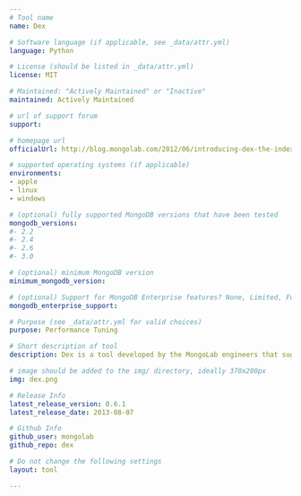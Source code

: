 ```yaml
---
# Tool name
name: Dex

# Software language (if applicable, see _data/attr.yml)
language: Python

# License (should be listed in _data/attr.yml)
license: MIT

# Maintained: "Actively Maintained" or "Inactive"
maintained: Actively Maintained

# url of support forum
support: 

# homepage url
officialUrl: http://blog.mongolab.com/2012/06/introducing-dex-the-index-bot/

# supported operating systems (if applicable)
environments:
- apple
- linux
- windows

# (optional) fully supported MongoDB versions that have been tested
mongodb_versions:
#- 2.2
#- 2.4
#- 2.6
#- 3.0

# (optional) minimum MongoDB version
minimum_mongodb_version:

# (optional) Support for MongoDB Enterprise features? None, Limited, Full
mongodb_enterprise_support: 

# Purpose (see _data/attr.yml for valid choices)
purpose: Performance Tuning

# Short description of tool
description: Dex is a tool developed by the MongoLab engineers that suggests corrections to your indexes based on logged queries.

# image should be added to the img/ directory, ideally 370x200px
img: dex.png

# Release Info
latest_release_version: 0.6.1
latest_release_date: 2013-08-07

# Github Info
github_user: mongolab
github_repo: dex

# Do not change the following settings
layout: tool

---
```

